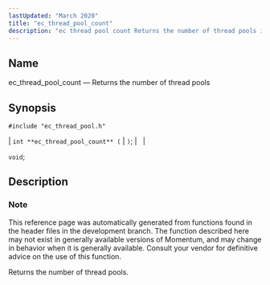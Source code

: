 ```yaml
---
lastUpdated: "March 2020"
title: "ec_thread_pool_count"
description: "ec thread pool count Returns the number of thread pools int ec thread pool count void This reference page was automatically generated from functions found in the header files in the development branch The function described here may not exist in generally available versions of Momentum and may change in..."
---
```


<a name="apis.ec_thread_pool_count"></a> 
## Name

ec_thread_pool_count — Returns the number of thread pools

## Synopsis

`#include "ec_thread_pool.h"`

| `int **ec_thread_pool_count** (` | `)`; |   |

`void`;<a name="idp63324960"></a> 
## Description

### Note

This reference page was automatically generated from functions found in the header files in the development branch. The function described here may not exist in generally available versions of Momentum, and may change in behavior when it is generally available. Consult your vendor for definitive advice on the use of this function.

Returns the number of thread pools.
